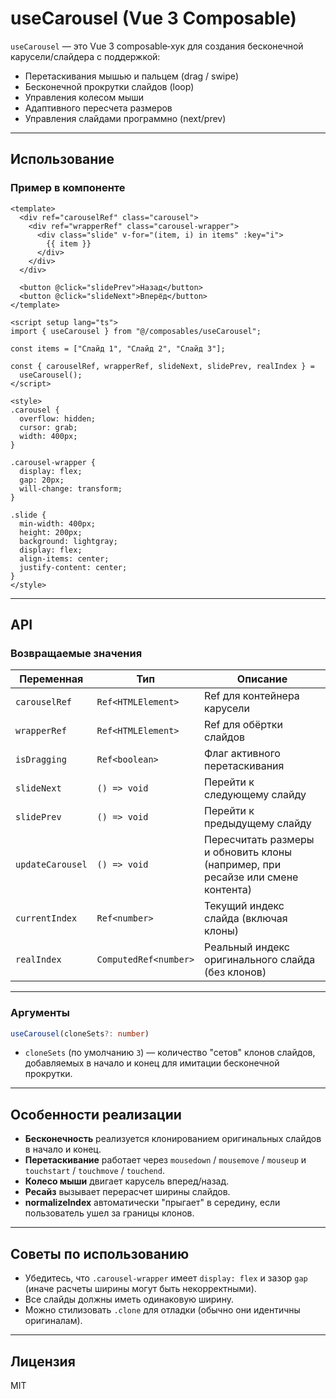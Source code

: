 # useCarousel (Vue 3 Composable)

`useCarousel` — это Vue 3 composable‑хук для создания бесконечной карусели/слайдера с поддержкой:

- Перетаскивания мышью и пальцем (drag / swipe)
- Бесконечной прокрутки слайдов (loop)
- Управления колесом мыши
- Адаптивного пересчета размеров
- Управления слайдами программно (next/prev)

---

## Использование

### Пример в компоненте

```vue
<template>
  <div ref="carouselRef" class="carousel">
    <div ref="wrapperRef" class="carousel-wrapper">
      <div class="slide" v-for="(item, i) in items" :key="i">
        {{ item }}
      </div>
    </div>
  </div>

  <button @click="slidePrev">Назад</button>
  <button @click="slideNext">Вперёд</button>
</template>

<script setup lang="ts">
import { useCarousel } from "@/composables/useCarousel";

const items = ["Слайд 1", "Слайд 2", "Слайд 3"];

const { carouselRef, wrapperRef, slideNext, slidePrev, realIndex } =
  useCarousel();
</script>

<style>
.carousel {
  overflow: hidden;
  cursor: grab;
  width: 400px;
}

.carousel-wrapper {
  display: flex;
  gap: 20px;
  will-change: transform;
}

.slide {
  min-width: 400px;
  height: 200px;
  background: lightgray;
  display: flex;
  align-items: center;
  justify-content: center;
}
</style>
```

---

## API

### Возвращаемые значения

| Переменная       | Тип                   | Описание                                                                        |
| ---------------- | --------------------- | ------------------------------------------------------------------------------- |
| `carouselRef`    | `Ref<HTMLElement>`    | Ref для контейнера карусели                                                     |
| `wrapperRef`     | `Ref<HTMLElement>`    | Ref для обёртки слайдов                                                         |
| `isDragging`     | `Ref<boolean>`        | Флаг активного перетаскивания                                                   |
| `slideNext`      | `() => void`          | Перейти к следующему слайду                                                     |
| `slidePrev`      | `() => void`          | Перейти к предыдущему слайду                                                    |
| `updateCarousel` | `() => void`          | Пересчитать размеры и обновить клоны (например, при ресайзе или смене контента) |
| `currentIndex`   | `Ref<number>`         | Текущий индекс слайда (включая клоны)                                           |
| `realIndex`      | `ComputedRef<number>` | Реальный индекс оригинального слайда (без клонов)                               |

---

### Аргументы

```ts
useCarousel(cloneSets?: number)
```

- `cloneSets` (по умолчанию `3`) — количество "сетов" клонов слайдов, добавляемых в начало и конец для имитации бесконечной прокрутки.

---

## Особенности реализации

- **Бесконечность** реализуется клонированием оригинальных слайдов в начало и конец.
- **Перетаскивание** работает через `mousedown` / `mousemove` / `mouseup` и `touchstart` / `touchmove` / `touchend`.
- **Колесо мыши** двигает карусель вперед/назад.
- **Ресайз** вызывает перерасчет ширины слайдов.
- **normalizeIndex** автоматически "прыгает" в середину, если пользователь ушел за границы клонов.

---

## Советы по использованию

- Убедитесь, что `.carousel-wrapper` имеет `display: flex` и зазор `gap` (иначе расчеты ширины могут быть некорректными).
- Все слайды должны иметь одинаковую ширину.
- Можно стилизовать `.clone` для отладки (обычно они идентичны оригиналам).

---

## Лицензия

MIT
